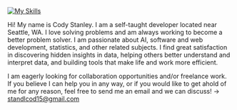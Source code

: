 [![My Skills](https://skillicons.dev/icons?i=py,pytorch,&perline=3)](https://skillicons.dev)

Hi! My name is Cody Stanley. I am a self-taught developer located near Seattle, WA. I love solving problems and am always working to become a better problem solver. I am passionate about AI, software and web development, statistics, and other related subjects. I find great satisfaction in discovering hidden insights in data, helping others better understand and interpret data, and building tools that make life and work more efficient. 

I am eagerly looking for collaboration opportunities and/or freelance work. If you believe I can help you in any way, or if you would like to get ahold of me for any reason, feel free to send me an email and we can discuss! -> standlcod15@gmail.com
<!---
Kodlak15/Kodlak15 is a ✨ special ✨ repository because its `README.md` (this file) appears on your GitHub profile.
You can click the Preview link to take a look at your changes.
--->
